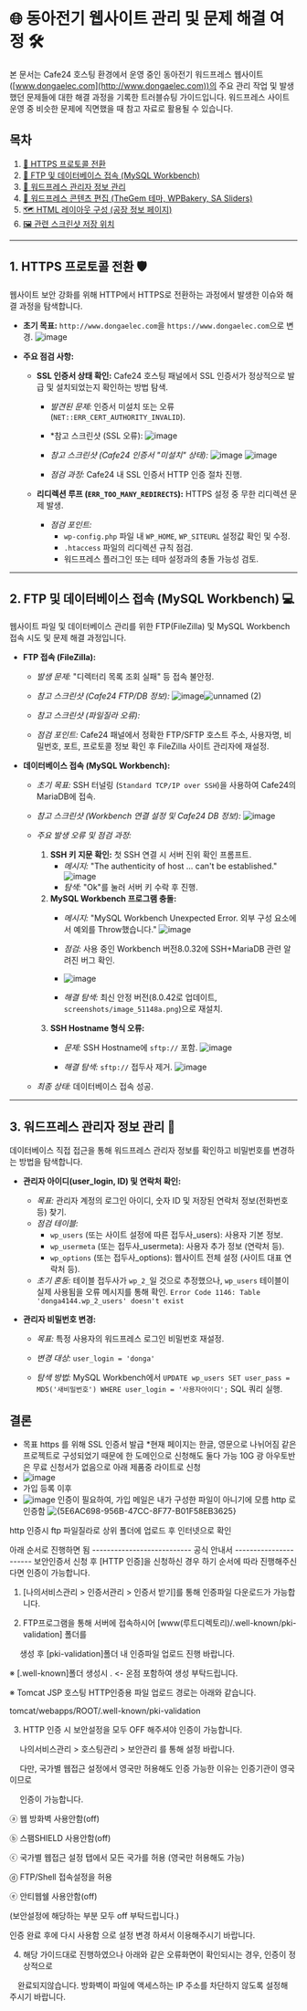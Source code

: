 # 🌐 동아전기 웹사이트 관리 및 문제 해결 여정 🛠️

본 문서는 Cafe24 호스팅 환경에서 운영 중인 동아전기 워드프레스 웹사이트([www.dongaelec.com](http://www.dongaelec.com))의 주요 관리 작업 및 발생했던 문제들에 대한 해결 과정을 기록한 트러블슈팅 가이드입니다. 워드프레스 사이트 운영 중 비슷한 문제에 직면했을 때 참고 자료로 활용될 수 있습니다.

## 목차

1.  [🚀 HTTPS 프로토콜 전환](#1-https-프로토콜-전환)
2.  [🔧 FTP 및 데이터베이스 접속 (MySQL Workbench)](#2-ftp-및-데이터베이스-접속-mysql-workbench)
3.  [🔑 워드프레스 관리자 정보 관리](#3-워드프레스-관리자-정보-관리)
4.  [🎨 워드프레스 콘텐츠 편집 (TheGem 테마, WPBakery, SA Sliders)](#4-워드프레스-콘텐츠-편집-thegem-테마-wpbakery-sa-sliders)
5.  [🗺️ HTML 레이아웃 구성 (공장 정보 페이지)](#5-html-레이아웃-구성-공장-정보-페이지)
6.  [🖼️ 관련 스크린샷 저장 위치](#6-관련-스크린샷-저장-위치)

---

## 1. HTTPS 프로토콜 전환 🛡️

웹사이트 보안 강화를 위해 HTTP에서 HTTPS로 전환하는 과정에서 발생한 이슈와 해결 과정을 탐색합니다.

* **초기 목표:** `http://www.dongaelec.com`을 `https://www.dongaelec.com`으로 변경.
   ![image](https://github.com/user-attachments/assets/e0a007b4-7e44-4a3e-87e8-27a161bea1ce)

* **주요 점검 사항:**
    * **SSL 인증서 상태 확인:** Cafe24 호스팅 패널에서 SSL 인증서가 정상적으로 발급 및 설치되었는지 확인하는 방법 탐색.
        * *발견된 문제:* 인증서 미설치 또는 오류 (`NET::ERR_CERT_AUTHORITY_INVALID`).
        * *참고 스크린샷 (SSL 오류): ![image](https://github.com/user-attachments/assets/90d5a79c-b960-4728-9b4f-8b1116ea7759)

        * *참고 스크린샷 (Cafe24 인증서 "미설치" 상태):* ![image](https://github.com/user-attachments/assets/6531095f-3185-49bd-a473-fa4d3c19510a) ![image](https://github.com/user-attachments/assets/68a24fa8-e667-4db1-a3d1-6ec224e78f6e)


        * *점검 과정:* Cafe24 내 SSL 인증서 HTTP 인증 절차 진행.
        
    * **리디렉션 루프 (`ERR_TOO_MANY_REDIRECTS`):** HTTPS 설정 중 무한 리디렉션 문제 발생.
  
        * *점검 포인트:*
            * `wp-config.php` 파일 내 `WP_HOME`, `WP_SITEURL` 설정값 확인 및 수정.
            * `.htaccess` 파일의 리디렉션 규칙 점검.
            * 워드프레스 플러그인 또는 테마 설정과의 충돌 가능성 검토.

---

## 2. FTP 및 데이터베이스 접속 (MySQL Workbench) 💻

웹사이트 파일 및 데이터베이스 관리를 위한 FTP(FileZilla) 및 MySQL Workbench 접속 시도 및 문제 해결 과정입니다.

* **FTP 접속 (FileZilla):**
    * *발생 문제:* "디렉터리 목록 조회 실패" 등 접속 불안정.
    * *참고 스크린샷 (Cafe24 FTP/DB 정보):* ![image](https://github.com/user-attachments/assets/250a48a5-acbb-498c-ba45-18987903864b)![unnamed (2)](https://github.com/user-attachments/assets/6d452fb7-ae65-4938-946c-d200f8a48655)


    * *참고 스크린샷 (파일질라 오류):* 
    * *점검 포인트:* Cafe24 패널에서 정확한 FTP/SFTP 호스트 주소, 사용자명, 비밀번호, 포트, 프로토콜 정보 확인 후 FileZilla 사이트 관리자에 재설정.
* **데이터베이스 접속 (MySQL Workbench):**
    * *초기 목표:* SSH 터널링 (`Standard TCP/IP over SSH`)을 사용하여 Cafe24의 MariaDB에 접속.
    * *참고 스크린샷 (Workbench 연결 설정 및 Cafe24 DB 정보):* ![image](https://github.com/user-attachments/assets/9ad4c5d4-f3df-40ba-9536-934725d01de7)

    * *주요 발생 오류 및 점검 과정:*
        1.  **SSH 키 지문 확인:** 첫 SSH 연결 시 서버 진위 확인 프롬프트.
            * *메시지:* "The authenticity of host ... can't be established."
           ![image](https://github.com/user-attachments/assets/9ad4c5d4-f3df-40ba-9536-934725d01de7)
            * *탐색:* "Ok"를 눌러 서버 키 수락 후 진행.
        2.  **MySQL Workbench 프로그램 충돌:**
            * *메시지:* "MySQL Workbench Unexpected Error. 외부 구성 요소에서 예외를 Throw했습니다."
           ![image](https://github.com/user-attachments/assets/d380e307-d69d-4c87-bf7b-936eb82aaefc)

            * *점검:* 사용 중인 Workbench 버전8.0.32에 SSH+MariaDB 관련 알려진 버그 확인.
            * ![image](https://github.com/user-attachments/assets/ebab14da-2e7d-4945-a704-e8651bed4bc4)

            * *해결 탐색:* 최신 안정 버전(8.0.42로 업데이트, `screenshots/image_51148a.png`)으로 재설치.
        3.  **SSH Hostname 형식 오류:**
            * *문제:* SSH Hostname에 `sftp://` 포함.
            ![image](https://github.com/user-attachments/assets/b658d1a2-d797-453e-a656-b708d257d4f8)

            * *해결 탐색:* `sftp://` 접두사 제거.
           ![image](https://github.com/user-attachments/assets/99371077-a897-4243-b208-694f24e9081f)

    * *최종 상태:* 데이터베이스 접속 성공.
    

---

## 3. 워드프레스 관리자 정보 관리 🔑

데이터베이스 직접 접근을 통해 워드프레스 관리자 정보를 확인하고 비밀번호를 변경하는 방법을 탐색합니다.

* **관리자 아이디(user_login, ID) 및 연락처 확인:**
    * *목표:* 관리자 계정의 로그인 아이디, 숫자 ID 및 저장된 연락처 정보(전화번호 등) 찾기.
    * *점검 테이블:*
        * `wp_users` (또는 사이트 설정에 따른 접두사_users): 사용자 기본 정보.
        * `wp_usermeta` (또는 접두사_usermeta): 사용자 추가 정보 (연락처 등).
        * `wp_options` (또는 접두사_options): 웹사이트 전체 설정 (사이트 대표 연락처 등).
    * *초기 혼동:* 테이블 접두사가 `wp_2_`일 것으로 추정했으나, `wp_users` 테이블이 실제 사용됨을 오류 메시지를 통해 확인. `Error Code 1146: Table 'donga4144.wp_2_users' doesn't exist`
   
* **관리자 비밀번호 변경:**
    * *목표:* 특정 사용자의 워드프레스 로그인 비밀번호 재설정.
    * *변경 대상:* `user_login = 'donga'`
  
    * *탐색 방법:* MySQL Workbench에서 `UPDATE wp_users SET user_pass = MD5('새비밀번호') WHERE user_login = '사용자아이디';` SQL 쿼리 실행.


## 결론 
* 목표 https 를 위해 SSL 인증서 발급 *현재  페이지는 한글,  영문으로 나뉘어짐 같은 프로젝트로 구성되었기 때문에 한 도메인으로 신청해도 둘다 가능
  10G 광 아우토반은 무료 신청서가 없음으로 아래 제품중 라이트로 신청
* ![image](https://github.com/user-attachments/assets/0c4befcd-0070-4cd6-b5f7-516cfa16b7d9)
* 가입 등록 이후
* ![image](https://github.com/user-attachments/assets/7f8dc285-84bf-40db-a4f7-d7e398342c1b)
  인증이 필요하여, 가입 메일은 내가 구성한 파일이 아니기에 모름 http 로 인증함 
![{5E6AC698-956B-47CC-8F77-B01F58EB3625}](https://github.com/user-attachments/assets/ea851e4b-2ec6-4cd6-b27e-acae254a9025)

http 인증시 
ftp 파일질라로 상위 폴더에 업로드 후 인터넷으로 확인

아래 순서로 진행하면 됨
--------------------------- 공식 안내서 ----------------------
보안인증서 신청 후 [HTTP 인증]을 신청하신 경우 하기 순서에 따라 진행해주신다면 인증이 가능합니다.


1. [나의서비스관리 > 인증서관리 > 인증서 받기]를 통해 인증파일 다운로드가 가능합니다.

2. FTP프로그램을 통해 서버에 접속하시어 [www(루트디렉토리)/.well-known/pki-validation] 폴더를

　 생성 후 [pki-validation]폴더 내 인증파일 업로드 진행 바랍니다.

※ [.well-known]폴더 생성시 . <- 온점 포함하여 생성 부탁드립니다.

※ Tomcat JSP 호스팅 HTTP인증용 파일 업로드 경로는 아래와 같습니다.

   tomcat/webapps/ROOT/.well-known/pki-validation

3. HTTP 인증 시 보안설정을 모두 OFF 해주셔야 인증이 가능합니다.

　 나의서비스관리 > 호스팅관리 > 보안관리 를 통해 설정 바랍니다.

　 다만, 국가별 웹접근 설정에서 영국만 허용해도 인증 가능한 이유는 인증기관이 영국이므로

　 인증이 가능합니다.

ⓐ 웹 방화벽 사용안함(off)

ⓑ 스팸SHIELD 사용안함(off)

ⓒ 국가별 웹접근 설정 탭에서 모든 국가를 허용 (영국만 허용해도 가능)

ⓓ FTP/Shell 접속설정을 허용

ⓔ 안티웹쉘 사용안함(off)

   (보안설정에 해당하는 부분 모두 off 부탁드립니다.)

인증 완료 후에 다시 사용함 으로 설정 변경 하셔서 이용해주시기 바랍니다.


4. 해당 가이드대로 진행하였으나 아래와 같은 오류화면이 확인되시는 경우, 인증이 정상적으로

 　완료되지않습니다. 방화벽이 파일에 액세스하는 IP 주소를 차단하지 않도록 설정해 주시기 바랍니다.

